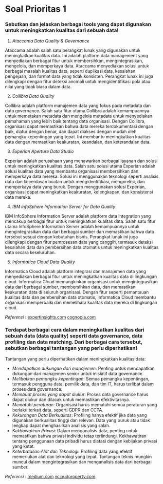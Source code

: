 # Soal Prioritas 1

### Sebutkan dan jelaskan berbagai tools yang dapat digunakan untuk meningkatkan kualitas dari sebuah data!

1. *Ataccama Data Quality & Governance*

Ataccama adalah salah satu perangkat lunak yang digunakan untuk meningkatkan kualitas data. Ini adalah platform data management yang menyediakan berbagai fitur untuk membersihkan, mengintegrasikan, mengelola, dan memperkaya data. Ataccama menyediakan solusi untuk berbagai masalah kualitas data, seperti duplikasi data, kesalahan pengejaan, dan format data yang tidak konsisten. Perangkat lunak ini juga dilengkapi dengan fitur deteksi anomali untuk mengidentifikasi pola atau nilai yang tidak biasa dalam data.

2. *Collibra Data Quality*

Collibra adalah platform manajemen data yang fokus pada metadata dan data governance. Salah satu fitur utama Collibra adalah kemampuannya untuk memetakan metadata dan mengelola metadata untuk menyediakan pemahaman yang lebih baik tentang data organisasi. Dengan Collibra, organisasi dapat memastikan bahwa data mereka terdokumentasi dengan baik, diatur dengan benar, dan dapat diakses dengan mudah oleh pemangku kepentingan yang tepat. Ini membantu meningkatkan kualitas data dengan memastikan keakuratan, keandalan, dan keterandalan data.

3. *Experian Aperture Data Studio*

Experian adalah perusahaan yang menawarkan berbagai layanan dan solusi untuk meningkatkan kualitas data. Salah satu solusi utama Experian adalah solusi kualitas data yang membantu organisasi membersihkan dan memperkaya data mereka. Solusi ini menggunakan teknologi seperti analisis data dan kecerdasan buatan untuk mengidentifikasi, mengoreksi, dan memperkaya data yang buruk. Dengan menggunakan solusi Experian, organisasi dapat meningkatkan keakuratan, kelengkapan, dan konsistensi data mereka.

4. *IBM InfoSphere Information Server for Data Quality*

IBM InfoSphere Information Server adalah platform data integration yang mencakup berbagai fitur untuk meningkatkan kualitas data. Salah satu fitur utama InfoSphere Information Server adalah kemampuannya untuk mengintegrasikan data dari berbagai sumber dan memastikan bahwa data tersebut sesuai dengan kebutuhan bisnis. Perangkat lunak ini juga dilengkapi dengan fitur pemrosesan data yang canggih, termasuk deteksi kesalahan data dan pembersihan data otomatis untuk meningkatkan kualitas data secara keseluruhan.

5. *Informatica Cloud Data Quality*

Informatica Cloud adalah platform integrasi dan manajemen data yang menyediakan berbagai fitur untuk meningkatkan kualitas data di lingkungan cloud. Informatica Cloud memungkinkan organisasi untuk mengintegrasikan data dari berbagai sumber, membersihkan data, dan memastikan keakuratan data di seluruh organisasi. Dengan fitur seperti pemantauan kualitas data dan pembersihan data otomatis, Informatica Cloud membantu organisasi memperbaiki dan memelihara kualitas data mereka di lingkungan cloud.

*Referensi* :
[expertinsights.com](https://expertinsights.com/insights/the-top-data-quality-tools/)
[cognopia.com](https://cognopia.com/data-quality-tools/)

### Terdapat berbagai cara dalam meningkatkan kualitas dari sebuah data (data quality) seperti data governance, data profiling dan data matching. Dari berbagai cara tersebut, sebutkan berbagai tantangan yang perlu diperhatikan!

Tantangan yang perlu diperhatikan dalam meningkatkan kualitas data:

- *Mendapatkan dukungan dari manajemen*: Penting untuk mendapatkan dukungan dari manajemen senior untuk inisiatif data governance.
- *Melibatkan pemangku kepentingan*: Semua pemangku kepentingan, termasuk pengguna data, pemilik data, dan tim IT, harus terlibat dalam proses data governance.
- *Membuat proses yang dapat diukur*: Proses data governance harus dapat diukur dan dilacak untuk memastikan efektivitasnya.
- *Mematuhi peraturan*: Organisasi harus mematuhi semua peraturan yang berlaku terkait data, seperti GDPR dan CCPA.
- *Kekurangan Data Berkualitas*: Profiling hanya efektif jika data yang digunakan berkualitas tinggi dan relevan. Data yang buruk atau tidak lengkap dapat menghasilkan analisis yang salah.
- *Kekhawatiran Privasi*: Dalam menganalisis data, penting untuk memastikan bahwa privasi individu tetap terlindungi. Kekhawatiran tentang penggunaan data pribadi harus diatasi dengan kebijakan privasi yang ketat.
- *Keterbatasan Alat dan Teknologi*: Profiling data yang efektif memerlukan alat dan teknologi yang tepat. Tantangan teknis mungkin muncul dalam mengintegrasikan dan menganalisis data dari berbagai sumber.


*Referensi* :
[medium.com](https://medium.com/@rezaseptian12/data-governance-di-indonesia-tantangan-dan-peluang-edc855ec1ffd)
[vcloudproperty.com](https://vcloudproperty.com/blog/profiling-data-adalah/)